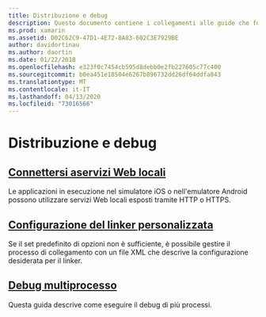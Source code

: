 ```yaml
---
title: Distribuzione e debug
description: Questo documento contiene i collegamenti alle guide che forniscono informazioni dettagliate su come lavorare con il debug di più processi e le configurazioni personalizzate del linker.
ms.prod: xamarin
ms.assetid: D02C62C9-47D1-4E72-8A83-602C3E7929BE
author: davidortinau
ms.author: daortin
ms.date: 01/22/2018
ms.openlocfilehash: e323f0c7454cb595d8debb0e2fb227605c77c400
ms.sourcegitcommit: b0ea451e18504e6267b896732dd26df64ddfa843
ms.translationtype: MT
ms.contentlocale: it-IT
ms.lasthandoff: 04/13/2020
ms.locfileid: "73016566"
---
```

# <a name="deployment--debugging"></a>Distribuzione e debug

## <a name="connect-to-local-web-services"></a>[Connettersi aservizi Web locali](connect-to-local-web-services.md)

Le applicazioni in esecuzione nel simulatore iOS o nell'emulatore Android possono utilizzare servizi Web locali esposti tramite HTTP o HTTPS.

## <a name="custom-linker-configuration"></a>[Configurazione del linker personalizzata](linker.md)

Se il set predefinito di opzioni non è sufficiente, è possibile gestire il processo di collegamento con un file XML che descrive la configurazione desiderata per il linker.

## <a name="multi-process-debugging"></a>[Debug multiprocesso](multi-process-debugging.md)

Questa guida descrive come eseguire il debug di più processi.
